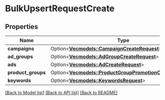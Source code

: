 # BulkUpsertRequestCreate

## Properties

Name | Type | Description | Notes
------------ | ------------- | ------------- | -------------
**campaigns** | Option<[**Vec<models::CampaignCreateRequest>**](CampaignCreateRequest.md)> |  | [optional]
**ad_groups** | Option<[**Vec<models::AdGroupCreateRequest>**](AdGroupCreateRequest.md)> |  | [optional]
**ads** | Option<[**Vec<models::AdCreateRequest>**](AdCreateRequest.md)> |  | [optional]
**product_groups** | Option<[**Vec<models::ProductGroupPromotionCreateRequest>**](ProductGroupPromotionCreateRequest.md)> |  | [optional]
**keywords** | Option<[**Vec<models::KeywordsRequest>**](KeywordsRequest.md)> |  | [optional]

[[Back to Model list]](../README.md#documentation-for-models) [[Back to API list]](../README.md#documentation-for-api-endpoints) [[Back to README]](../README.md)


